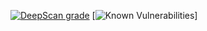 [![DeepScan grade](https://deepscan.io/api/teams/23513/projects/26793/branches/854643/badge/grade.svg)](https://deepscan.io/dashboard#view=project&tid=23513&pid=26793&bid=854643)
[![Known Vulnerabilities](https://snyk.io/test/github/{bahaeddine27}/{express}/badge.svg)]
